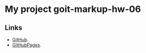 # My project goit-markup-hw-06


## Links

- [GitHub](https://github.com/NikolayLemehov/goit-markup-hw-06).
- [GitHubPages](https://nikolaylemehov.github.io/goit-markup-hw-06/).
